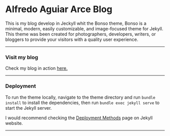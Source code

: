 # Alfredo Aguiar Arce Blog

This is my blog develop in Jeckyll whit the Bonso theme, Bonso is a minimal, modern, easily customizable, and image-focused theme for Jekyll. This theme was been created for photographers, developers, writers, or bloggers to provide your visitors with a quality user experience.

* * *

### Visit my blog 

Check my blog in action [here.](http://alfredoagrar.com/)

* * *

### Deployment

To run the theme locally, navigate to the theme directory and run `bundle install` to install the dependencies, then run `bundle exec jekyll serve` to start the Jekyll server.

I would recommend checking the [Deployment Methods](https://jekyllrb.com/docs/deployment-methods/) page on Jekyll website.


* * *
